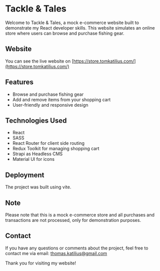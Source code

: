 # Tackle & Tales

Welcome to Tackle & Tales, a mock e-commerce website built to demonstrate my React developer skills. This website simulates an online store where users can browse and purchase fishing gear.

## Website

You can see the live website on [https://store.tomkatilius.com/](https://store.tomkatilius.com/)

## Features

- Browse and purchase fishing gear
- Add and remove items from your shopping cart
- User-friendly and responsive design

## Technologies Used
- React
- SASS
- React Router for client side routing
- Redux Toolkit for managing shopping cart
- Strapi as Headless CMS
- Material UI for icons

## Deployment

The project was built using vite.

## Note

Please note that this is a mock e-commerce store and all purchases and transactions are not processed, only for demonstration purposes.

## Contact

If you have any questions or comments about the project, feel free to contact me via email: thomas.katilius@gmail.com

Thank you for visiting my website!